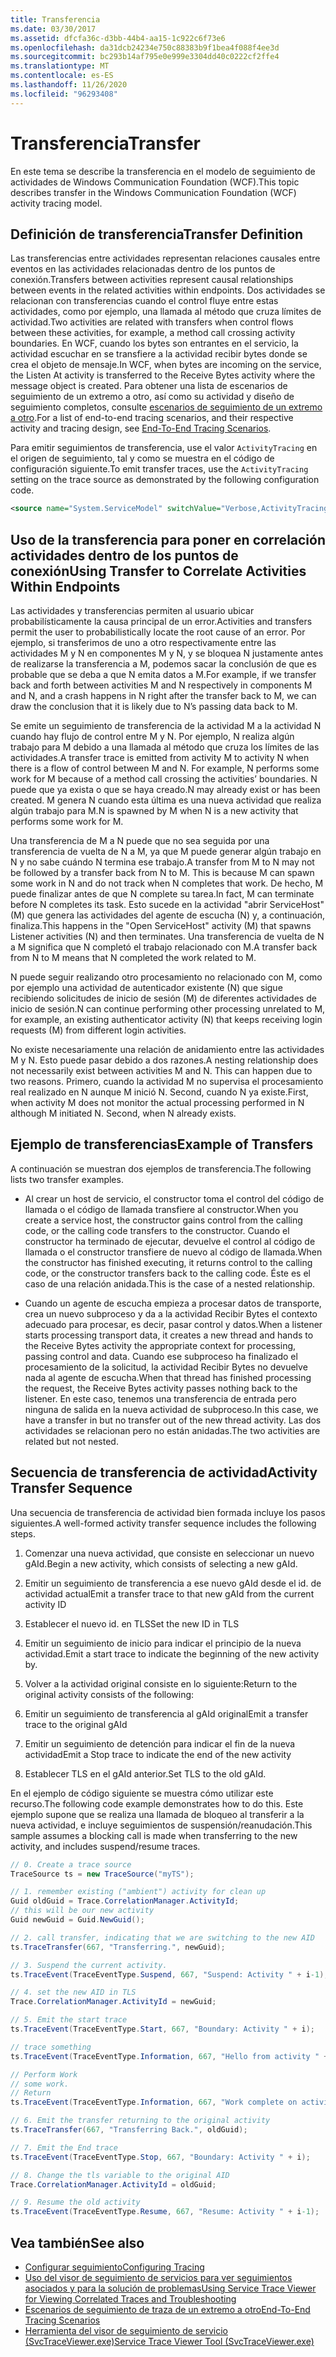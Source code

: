```yaml
---
title: Transferencia
ms.date: 03/30/2017
ms.assetid: dfcfa36c-d3bb-44b4-aa15-1c922c6f73e6
ms.openlocfilehash: da31dcb24234e750c88383b9f1bea4f088f4ee3d
ms.sourcegitcommit: bc293b14af795e0e999e3304dd40c0222cf2ffe4
ms.translationtype: MT
ms.contentlocale: es-ES
ms.lasthandoff: 11/26/2020
ms.locfileid: "96293408"
---
```

# <a name="transfer"></a><span data-ttu-id="be0d0-102">Transferencia</span><span class="sxs-lookup"><span data-stu-id="be0d0-102">Transfer</span></span>

<span data-ttu-id="be0d0-103">En este tema se describe la transferencia en el modelo de seguimiento de actividades de Windows Communication Foundation (WCF).</span><span class="sxs-lookup"><span data-stu-id="be0d0-103">This topic describes transfer in the Windows Communication Foundation (WCF) activity tracing model.</span></span>  
  
## <a name="transfer-definition"></a><span data-ttu-id="be0d0-104">Definición de transferencia</span><span class="sxs-lookup"><span data-stu-id="be0d0-104">Transfer Definition</span></span>  

 <span data-ttu-id="be0d0-105">Las transferencias entre actividades representan relaciones causales entre eventos en las actividades relacionadas dentro de los puntos de conexión.</span><span class="sxs-lookup"><span data-stu-id="be0d0-105">Transfers between activities represent causal relationships between events in the related activities within endpoints.</span></span> <span data-ttu-id="be0d0-106">Dos actividades se relacionan con transferencias cuando el control fluye entre estas actividades, como por ejemplo, una llamada al método que cruza límites de actividad.</span><span class="sxs-lookup"><span data-stu-id="be0d0-106">Two activities are related with transfers when control flows between these activities, for example, a method call crossing activity boundaries.</span></span> <span data-ttu-id="be0d0-107">En WCF, cuando los bytes son entrantes en el servicio, la actividad escuchar en se transfiere a la actividad recibir bytes donde se crea el objeto de mensaje.</span><span class="sxs-lookup"><span data-stu-id="be0d0-107">In WCF, when bytes are incoming on the service, the Listen At activity is transferred to the Receive Bytes activity where the message object is created.</span></span> <span data-ttu-id="be0d0-108">Para obtener una lista de escenarios de seguimiento de un extremo a otro, así como su actividad y diseño de seguimiento completos, consulte [escenarios de seguimiento de un extremo a otro](end-to-end-tracing-scenarios.md).</span><span class="sxs-lookup"><span data-stu-id="be0d0-108">For a list of end-to-end tracing scenarios, and their respective activity and tracing design, see [End-To-End Tracing Scenarios](end-to-end-tracing-scenarios.md).</span></span>  
  
 <span data-ttu-id="be0d0-109">Para emitir seguimientos de transferencia, use el valor `ActivityTracing` en el origen de seguimiento, tal y como se muestra en el código de configuración siguiente.</span><span class="sxs-lookup"><span data-stu-id="be0d0-109">To emit transfer traces, use the `ActivityTracing` setting on the trace source as demonstrated by the following configuration code.</span></span>  
  
```xml  
<source name="System.ServiceModel" switchValue="Verbose,ActivityTracing">  
```  
  
## <a name="using-transfer-to-correlate-activities-within-endpoints"></a><span data-ttu-id="be0d0-110">Uso de la transferencia para poner en correlación actividades dentro de los puntos de conexión</span><span class="sxs-lookup"><span data-stu-id="be0d0-110">Using Transfer to Correlate Activities Within Endpoints</span></span>  

 <span data-ttu-id="be0d0-111">Las actividades y transferencias permiten al usuario ubicar probabilísticamente la causa principal de un error.</span><span class="sxs-lookup"><span data-stu-id="be0d0-111">Activities and transfers permit the user to probabilistically locate the root cause of an error.</span></span> <span data-ttu-id="be0d0-112">Por ejemplo, si transferimos de uno a otro respectivamente entre las actividades M y N en componentes M y N, y se bloquea N justamente antes de realizarse la transferencia a M, podemos sacar la conclusión de que es probable que se deba a que N emita datos a M.</span><span class="sxs-lookup"><span data-stu-id="be0d0-112">For example, if we transfer back and forth between activities M and N respectively in components M and N, and a crash happens in N right after the transfer back to M, we can draw the conclusion that it is likely due to N’s passing data back to M.</span></span>  
  
 <span data-ttu-id="be0d0-113">Se emite un seguimiento de transferencia de la actividad M a la actividad N cuando hay flujo de control entre M y N. Por ejemplo, N realiza algún trabajo para M debido a una llamada al método que cruza los límites de las actividades.</span><span class="sxs-lookup"><span data-stu-id="be0d0-113">A transfer trace is emitted from activity M to activity N when there is a flow of control between M and N. For example, N performs some work for M because of a method call crossing the activities’ boundaries.</span></span> <span data-ttu-id="be0d0-114">N puede que ya exista o que se haya creado.</span><span class="sxs-lookup"><span data-stu-id="be0d0-114">N may already exist or has been created.</span></span> <span data-ttu-id="be0d0-115">M genera N cuando esta última es una nueva actividad que realiza algún trabajo para M.</span><span class="sxs-lookup"><span data-stu-id="be0d0-115">N is spawned by M when N is a new activity that performs some work for M.</span></span>  
  
 <span data-ttu-id="be0d0-116">Una transferencia de M a N puede que no sea seguida por una transferencia de vuelta de N a M, ya que M puede generar algún trabajo en N y no sabe cuándo N termina ese trabajo.</span><span class="sxs-lookup"><span data-stu-id="be0d0-116">A transfer from M to N may not be followed by a transfer back from N to M. This is because M can spawn some work in N and do not track when N completes that work.</span></span> <span data-ttu-id="be0d0-117">De hecho, M puede finalizar antes de que N complete su tarea.</span><span class="sxs-lookup"><span data-stu-id="be0d0-117">In fact, M can terminate before N completes its task.</span></span> <span data-ttu-id="be0d0-118">Esto sucede en la actividad "abrir ServiceHost" (M) que genera las actividades del agente de escucha (N) y, a continuación, finaliza.</span><span class="sxs-lookup"><span data-stu-id="be0d0-118">This happens in the "Open ServiceHost" activity (M) that spawns Listener activities (N) and then terminates.</span></span> <span data-ttu-id="be0d0-119">Una transferencia de vuelta de N a M significa que N completó el trabajo relacionado con M.</span><span class="sxs-lookup"><span data-stu-id="be0d0-119">A transfer back from N to M means that N completed the work related to M.</span></span>  
  
 <span data-ttu-id="be0d0-120">N puede seguir realizando otro procesamiento no relacionado con M, como por ejemplo una actividad de autenticador existente (N) que sigue recibiendo solicitudes de inicio de sesión (M) de diferentes actividades de inicio de sesión.</span><span class="sxs-lookup"><span data-stu-id="be0d0-120">N can continue performing other processing unrelated to M, for example, an existing authenticator activity (N) that keeps receiving login requests (M) from different login activities.</span></span>  
  
 <span data-ttu-id="be0d0-121">No existe necesariamente una relación de anidamiento entre las actividades M y N. Esto puede pasar debido a dos razones.</span><span class="sxs-lookup"><span data-stu-id="be0d0-121">A nesting relationship does not necessarily exist between activities M and N. This can happen due to two reasons.</span></span> <span data-ttu-id="be0d0-122">Primero, cuando la actividad M no supervisa el procesamiento real realizado en N aunque M inició N. Second, cuando N ya existe.</span><span class="sxs-lookup"><span data-stu-id="be0d0-122">First, when activity M does not monitor the actual processing performed in N although M initiated N. Second, when N already exists.</span></span>  
  
## <a name="example-of-transfers"></a><span data-ttu-id="be0d0-123">Ejemplo de transferencias</span><span class="sxs-lookup"><span data-stu-id="be0d0-123">Example of Transfers</span></span>  

 <span data-ttu-id="be0d0-124">A continuación se muestran dos ejemplos de transferencia.</span><span class="sxs-lookup"><span data-stu-id="be0d0-124">The following lists two transfer examples.</span></span>  
  
- <span data-ttu-id="be0d0-125">Al crear un host de servicio, el constructor toma el control del código de llamada o el código de llamada transfiere al constructor.</span><span class="sxs-lookup"><span data-stu-id="be0d0-125">When you create a service host, the constructor gains control from the calling code, or the calling code transfers to the constructor.</span></span> <span data-ttu-id="be0d0-126">Cuando el constructor ha terminado de ejecutar, devuelve el control al código de llamada o el constructor transfiere de nuevo al código de llamada.</span><span class="sxs-lookup"><span data-stu-id="be0d0-126">When the constructor has finished executing, it returns control to the calling code, or the constructor transfers back to the calling code.</span></span> <span data-ttu-id="be0d0-127">Éste es el caso de una relación anidada.</span><span class="sxs-lookup"><span data-stu-id="be0d0-127">This is the case of a nested relationship.</span></span>  
  
- <span data-ttu-id="be0d0-128">Cuando un agente de escucha empieza a procesar datos de transporte, crea un nuevo subproceso y da a la actividad Recibir Bytes el contexto adecuado para procesar, es decir, pasar control y datos.</span><span class="sxs-lookup"><span data-stu-id="be0d0-128">When a listener starts processing transport data, it creates a new thread and hands to the Receive Bytes activity the appropriate context for processing, passing control and data.</span></span> <span data-ttu-id="be0d0-129">Cuando ese subproceso ha finalizado el procesamiento de la solicitud, la actividad Recibir Bytes no devuelve nada al agente de escucha.</span><span class="sxs-lookup"><span data-stu-id="be0d0-129">When that thread has finished processing the request, the Receive Bytes activity passes nothing back to the listener.</span></span> <span data-ttu-id="be0d0-130">En este caso, tenemos una transferencia de entrada pero ninguna de salida en la nueva actividad de subproceso.</span><span class="sxs-lookup"><span data-stu-id="be0d0-130">In this case, we have a transfer in but no transfer out of the new thread activity.</span></span> <span data-ttu-id="be0d0-131">Las dos actividades se relacionan pero no están anidadas.</span><span class="sxs-lookup"><span data-stu-id="be0d0-131">The two activities are related but not nested.</span></span>  
  
## <a name="activity-transfer-sequence"></a><span data-ttu-id="be0d0-132">Secuencia de transferencia de actividad</span><span class="sxs-lookup"><span data-stu-id="be0d0-132">Activity Transfer Sequence</span></span>  

 <span data-ttu-id="be0d0-133">Una secuencia de transferencia de actividad bien formada incluye los pasos siguientes.</span><span class="sxs-lookup"><span data-stu-id="be0d0-133">A well-formed activity transfer sequence includes the following steps.</span></span>  
  
1. <span data-ttu-id="be0d0-134">Comenzar una nueva actividad, que consiste en seleccionar un nuevo gAId.</span><span class="sxs-lookup"><span data-stu-id="be0d0-134">Begin a new activity, which consists of selecting a new gAId.</span></span>  
  
2. <span data-ttu-id="be0d0-135">Emitir un seguimiento de transferencia a ese nuevo gAId desde el id. de actividad actual</span><span class="sxs-lookup"><span data-stu-id="be0d0-135">Emit a transfer trace to that new gAId from the current activity ID</span></span>  
  
3. <span data-ttu-id="be0d0-136">Establecer el nuevo id. en TLS</span><span class="sxs-lookup"><span data-stu-id="be0d0-136">Set the new ID in TLS</span></span>  
  
4. <span data-ttu-id="be0d0-137">Emitir un seguimiento de inicio para indicar el principio de la nueva actividad.</span><span class="sxs-lookup"><span data-stu-id="be0d0-137">Emit a start trace to indicate the beginning of the new activity by.</span></span>  
  
5. <span data-ttu-id="be0d0-138">Volver a la actividad original consiste en lo siguiente:</span><span class="sxs-lookup"><span data-stu-id="be0d0-138">Return to the original activity consists of the following:</span></span>  
  
6. <span data-ttu-id="be0d0-139">Emitir un seguimiento de transferencia al gAId original</span><span class="sxs-lookup"><span data-stu-id="be0d0-139">Emit a transfer trace to the original gAId</span></span>  
  
7. <span data-ttu-id="be0d0-140">Emitir un seguimiento de detención para indicar el fin de la nueva actividad</span><span class="sxs-lookup"><span data-stu-id="be0d0-140">Emit a Stop trace to indicate the end of the new activity</span></span>  
  
8. <span data-ttu-id="be0d0-141">Establecer TLS en el gAId anterior.</span><span class="sxs-lookup"><span data-stu-id="be0d0-141">Set TLS to the old gAId.</span></span>  
  
 <span data-ttu-id="be0d0-142">En el ejemplo de código siguiente se muestra cómo utilizar este recurso.</span><span class="sxs-lookup"><span data-stu-id="be0d0-142">The following code example demonstrates how to do this.</span></span> <span data-ttu-id="be0d0-143">Este ejemplo supone que se realiza una llamada de bloqueo al transferir a la nueva actividad, e incluye seguimientos de suspensión/reanudación.</span><span class="sxs-lookup"><span data-stu-id="be0d0-143">This sample assumes a blocking call is made when transferring to the new activity, and includes suspend/resume traces.</span></span>  
  
```csharp
// 0. Create a trace source  
TraceSource ts = new TraceSource("myTS");  

// 1. remember existing ("ambient") activity for clean up  
Guid oldGuid = Trace.CorrelationManager.ActivityId;  
// this will be our new activity  
Guid newGuid = Guid.NewGuid();

// 2. call transfer, indicating that we are switching to the new AID  
ts.TraceTransfer(667, "Transferring.", newGuid);  

// 3. Suspend the current activity.  
ts.TraceEvent(TraceEventType.Suspend, 667, "Suspend: Activity " + i-1);  

// 4. set the new AID in TLS  
Trace.CorrelationManager.ActivityId = newGuid;  

// 5. Emit the start trace  
ts.TraceEvent(TraceEventType.Start, 667, "Boundary: Activity " + i);  

// trace something  
ts.TraceEvent(TraceEventType.Information, 667, "Hello from activity " + i);  

// Perform Work  
// some work.  
// Return  
ts.TraceEvent(TraceEventType.Information, 667, "Work complete on activity " + i);

// 6. Emit the transfer returning to the original activity  
ts.TraceTransfer(667, "Transferring Back.", oldGuid);  

// 7. Emit the End trace  
ts.TraceEvent(TraceEventType.Stop, 667, "Boundary: Activity " + i);  

// 8. Change the tls variable to the original AID  
Trace.CorrelationManager.ActivityId = oldGuid;

// 9. Resume the old activity  
ts.TraceEvent(TraceEventType.Resume, 667, "Resume: Activity " + i-1);  
```  
  
## <a name="see-also"></a><span data-ttu-id="be0d0-144">Vea también</span><span class="sxs-lookup"><span data-stu-id="be0d0-144">See also</span></span>

- [<span data-ttu-id="be0d0-145">Configurar seguimiento</span><span class="sxs-lookup"><span data-stu-id="be0d0-145">Configuring Tracing</span></span>](configuring-tracing.md)
- [<span data-ttu-id="be0d0-146">Uso del visor de seguimiento de servicios para ver seguimientos asociados y para la solución de problemas</span><span class="sxs-lookup"><span data-stu-id="be0d0-146">Using Service Trace Viewer for Viewing Correlated Traces and Troubleshooting</span></span>](using-service-trace-viewer-for-viewing-correlated-traces-and-troubleshooting.md)
- [<span data-ttu-id="be0d0-147">Escenarios de seguimiento de traza de un extremo a otro</span><span class="sxs-lookup"><span data-stu-id="be0d0-147">End-To-End Tracing Scenarios</span></span>](end-to-end-tracing-scenarios.md)
- [<span data-ttu-id="be0d0-148">Herramienta del visor de seguimiento de servicio (SvcTraceViewer.exe)</span><span class="sxs-lookup"><span data-stu-id="be0d0-148">Service Trace Viewer Tool (SvcTraceViewer.exe)</span></span>](../../service-trace-viewer-tool-svctraceviewer-exe.md)
